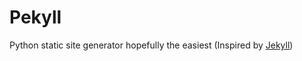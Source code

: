 # Pekyll

Python static site generator hopefully the easiest (Inspired by [Jekyll](https://github.com/jekyll/jekyll))